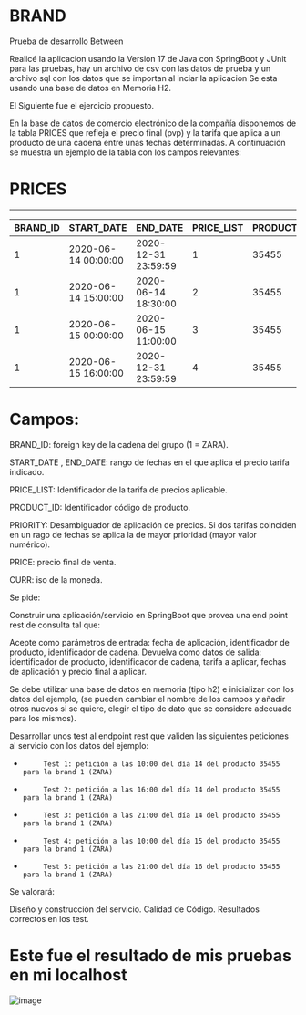 # BRAND
Prueba de desarrollo Between

Realicé la aplicacion usando la Version 17 de Java con SpringBoot y JUnit para las pruebas, hay un archivo de csv con las datos de prueba y un archivo sql con los datos que se importan al inciar la aplicacion 
Se esta usando una base de datos en Memoria H2.

El Siguiente fue el ejercicio propuesto.

En la base de datos de comercio electrónico de la compañía disponemos de la tabla PRICES que refleja el precio final (pvp) y la tarifa que aplica a un producto de una cadena entre unas fechas determinadas. A continuación se muestra un ejemplo de la tabla con los campos relevantes:

 

# PRICES

-------


| BRAND_ID | START_DATE | END_DATE | PRICE_LIST | PRODUCT_ID | PRIORITY | PRICE | CURR |
|----------|------------|----------|------------|------------|----------|-------|------|
| 1 | 2020-06-14 00:00:00 | 2020-12-31 23:59:59 | 1 | 35455 | 0 | 35.50 | EUR |
| 1 | 2020-06-14 15:00:00 | 2020-06-14 18:30:00 | 2 | 35455 | 1 | 25.45 | EUR |
| 1 | 2020-06-15 00:00:00 | 2020-06-15 11:00:00 | 3 | 35455 | 1 | 30.50 | EUR |
| 1 | 2020-06-15 16:00:00 | 2020-12-31 23:59:59 | 4 | 35455 | 1 | 38.95 | EUR |

 

# Campos: 

 

BRAND_ID: foreign key de la cadena del grupo (1 = ZARA).

START_DATE , END_DATE: rango de fechas en el que aplica el precio tarifa indicado.

PRICE_LIST: Identificador de la tarifa de precios aplicable.

PRODUCT_ID: Identificador código de producto.

PRIORITY: Desambiguador de aplicación de precios. Si dos tarifas coinciden en un rago de fechas se aplica la de mayor prioridad (mayor valor numérico).

PRICE: precio final de venta.

CURR: iso de la moneda.

 

Se pide:

 

Construir una aplicación/servicio en SpringBoot que provea una end point rest de consulta  tal que:
 

Acepte como parámetros de entrada: fecha de aplicación, identificador de producto, identificador de cadena.
Devuelva como datos de salida: identificador de producto, identificador de cadena, tarifa a aplicar, fechas de aplicación y precio final a aplicar.
 

Se debe utilizar una base de datos en memoria (tipo h2) e inicializar con los datos del ejemplo, (se pueden cambiar el nombre de los campos y añadir otros nuevos si se quiere, elegir el tipo de dato que se considere adecuado para los mismos).

              

Desarrollar unos test al endpoint rest que  validen las siguientes peticiones al servicio con los datos del ejemplo:
                                                                                       

-          Test 1: petición a las 10:00 del día 14 del producto 35455   para la brand 1 (ZARA)

-          Test 2: petición a las 16:00 del día 14 del producto 35455   para la brand 1 (ZARA)

-          Test 3: petición a las 21:00 del día 14 del producto 35455   para la brand 1 (ZARA)

-          Test 4: petición a las 10:00 del día 15 del producto 35455   para la brand 1 (ZARA)

-          Test 5: petición a las 21:00 del día 16 del producto 35455   para la brand 1 (ZARA)

 

 

Se valorará:

 

Diseño y construcción del servicio.
Calidad de Código.
Resultados correctos en los test.

# Este fue el resultado de mis pruebas en mi localhost
![image](https://github.com/xlreconlx/brand/assets/11436169/31f9acf4-84e4-4d0d-b6bc-014844248ed4)

